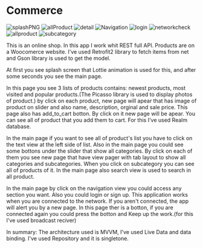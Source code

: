 # Commerce
![splashPNG](https://user-images.githubusercontent.com/54942448/74115947-a6aa2e00-4bc6-11ea-9854-18bc90be6212.PNG)
![allProduct](https://user-images.githubusercontent.com/54942448/74114265-4ca56a80-4bbe-11ea-952a-d97bca0b9899.PNG)
![detail](https://user-images.githubusercontent.com/54942448/74114520-d1dd4f00-4bbf-11ea-92a3-a43fac192259.PNG)
![Navigation](https://user-images.githubusercontent.com/54942448/74116327-5502a300-4bc8-11ea-98b4-c428915b299b.PNG)
![login](https://user-images.githubusercontent.com/54942448/74116360-76fc2580-4bc8-11ea-9a10-7e831e56e178.PNG) 
![networkcheck](https://user-images.githubusercontent.com/54942448/74116382-8ed3a980-4bc8-11ea-97bb-4fee042ac0ca.PNG)
![allproduct](https://user-images.githubusercontent.com/54942448/74114626-6d6ebf80-4bc0-11ea-9afb-a424f16a294b.PNG)
![subcategory](https://user-images.githubusercontent.com/54942448/74114681-b45cb500-4bc0-11ea-8a06-48cb91c659c5.PNG)

This is an online shop. In this app I work whit REST full API. Products are on a Woocomerce website. I've used Retrofit2 library to fetch items from net and Gson library is used to get the model.

At first you see splash screen that Lottie animation is used for this, and after some seconds you see the main page. 

In this page you see 3 lists of products contains: newest products, most visited and popular products.(The Picasso library is used to display photos of product.)
by click on each product, new page will apear that has image of product on slider and also name, description, orginal and sale price. 
This page also has add_to_cart botton. By click on it new page will be apear. You can see all of product that you add them to cart. For this I've used Realm database.

In the main page if you want to see all of product's list you have to click on the text view at the left side of list. 
Also in the main page you could see some bottons under the slider that show all categories. 
By click on each of them you see new page that have view pager with tab layout to show all categories and subcategories. 
When you click on subcategory you can see all of products of it. 
In the main page also search view is used to search in all product.

In the main page by click on the navigation view you could access any section you want. Also you could login or sign up.
This application works when you are connected to the network. If you aren't connected, the app will alert you by a new page. 
In this page ther is a botton, if you are connected again you could press the botton and Keep up the work.(for this I've used broadcast reciver)

In summary:
The architecture used is MVVM, I've used Live Data and data binding. I've used Repository and it is singletone. 




